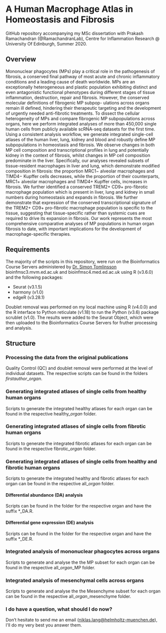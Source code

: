 # A Human Macrophage Atlas in Homeostasis and Fibrosis
GitHub repository accompanying my MSc dissertation with Prakash Ramachandran (@RamachandranLab), Centre for Inflammation Research @ University Of Edinburgh, Summer 2020.

## Overview 

Mononuclear phagocytes (MPs) play a critical role in the pathogenesis of fibrosis, a conserved final pathway of most acute and chronic inflammatory conditions and a leading cause of death worldwide. 
MPs are an exceptionally heterogeneous and plastic population exhibiting distinct and even antagonistic functional phenotypes during different stages of tissue inflammation, destruction, repair and fibrosis. 
However, the conserved molecular definitions of fibrogenic MP subpop- ulations across organs remain ill defined, hindering their therapeutic targeting and the development of urgently needed anti-fibrotic treatments. 
To dissect the cellular heterogeneity of MPs and compare fibrogenic MP subpopulations across organs, here we perform integrated analyses of more than 450,000 single human cells from publicly available scRNA-seq datasets for the first time. 
Using a consistent analysis workflow, we generate integrated single-cell atlases of the human liver, lung, kidney and blood and robustly define MP subpopulations in homeostasis and fibrosis. 
We observe changes in both MP cell composition and transcriptional profiles in lung and potentially kidney in the context of fibrosis, whilst changes in MP cell composition predominate in the liver.
Specifically, our analyses revealed subsets of tissue-resident macrophages in liver and lung, which demonstrate modified composition in fibrosis: 
the proportion MRC1− alveolar macrophages and TIMD4− Kupffer cells decreases, while the proportion of their counterparts, MRC1+ alveolar macrophages and TIMD4+ Kupffer cells, increases in fibrosis. 
We further identified a conserved TREM2+ CD9+ pro-fibrotic macrophage population which is present in liver, lung and kidney in small numbers during homeostasis and expands in fibrosis. 
We further demonstrate that expression of the conserved transcriptional signature of the TREM2+ CD9+ pro-fibrotic macrophage population is specific to the tissue, suggesting that tissue-specific rather than systemic cues are required to drive its expansion in fibrosis.
Our work represents the most comprehensive comparative analyses of MP populations in human organ fibrosis to date, with important implications for the development of macrophage-specific therapies.

## Requirements

The majority of the scripts in this repository, were run on the Bioinformatics Course Servers administered by [Dr. Simon Tomlinsson](mailto:simon.tomlinson@ed.ac.uk)
bioinfmsc3.mvm.ed.ac.uk and bioinfmsc4.med.ed.ac.uk using R (v3.6.0) and the following packages:

- Seurat (v3.1.5)
- harmony (v1.0)
- edgeR (v3.28.1)

Doublet removal was performed on my local machine using R (v4.0.0) and the R interface to Python reticulate (v1.18) to run the Python (v3.6) package scrublet (v1.0). 
The results were added to the Seurat Object, which were then uploaded to the Bioinformatics Course Servers for fruther processing and analysis.

## Structure

### Processing the data from the original publications
Quality Control (QC) and doublet removal were performed at the level of individual datasets. The respective scripts can be found in the folders *firstauthor*_*organ*.

### Generating integrated atlases of single cells from healthy human organs
Scripts to generate the integrated healthy atlases for each organ can be found in the respective healthy_*organ* folder.

### Generating integrated atlases of single cells from fibrotic human organs
Scripts to generate the integrated fibrotic atlases for each organ can be found in the respective fibrotic_*organ* folder.

### Generating integrated atlases of single cells from healthy and fibrotic human organs
Scripts to generate the integrated healthy and fibrotic atlases for each organ can be found in the respective all_*organ* folder.

#### Differential abundance (DA) analysis 
Scripts can be found in the folder for the respective organ and have the suffix *_DA.R.

#### Differential gene expression (DE) analysis
Scripts can be found in the folder for the respective organ and have the suffix *_DE.R.

### Integrated analysis of mononuclear phagocytes across organs
Scripts to generate and analyse the the MP subset for each organ can be found in the respective all_*organ*_MP folder.

### Integrated analysis of mesenchymal cells across organs
Scripts to generate and analyse the the Mesenchyme subset for each organ can be found in the respective all_*organ*_mesenchyme folder.

### I do have a question, what should I do now?
Don’t hesitate to send me an email (niklas.lang@helmholtz-muenchen.de), I'll do my very best you answer them.

